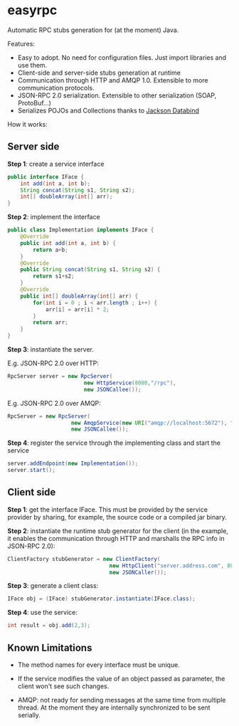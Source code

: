 easyrpc
=======

Automatic RPC stubs generation for (at the moment) Java.

Features:
* Easy to adopt. No need for configuration files. Just import libraries and use them.
* Client-side and server-side stubs generation at runtime
* Communication through HTTP and AMQP 1.0. Extensible to more communication protocols.
* JSON-RPC 2.0 serialization. Extensible to other serialization (SOAP, ProtoBuf...)
* Serializes POJOs and Collections thanks to [Jackson Databind](https://github.com/FasterXML/jackson-databind/)

How it works:

Server side
-----------

**Step 1**: create a service interface
```java
public interface IFace {
    int add(int a, int b);
    String concat(String s1, String s2);
    int[] doubleArray(int[] arr);
}
```  
**Step 2**: implement the interface
```java
public class Implementation implements IFace {
    @Override
    public int add(int a, int b) {
        return a+b;
    }
    @Override
    public String concat(String s1, String s2) {
        return s1+s2;
    }
    @Override
    public int[] doubleArray(int[] arr) {
        for(int i = 0 ; i < arr.length ; i++) {
            arr[i] = arr[i] * 2;
        }
        return arr;
    }
}
```
    
**Step 3**: instantiate the server.

E.g. JSON-RPC 2.0 over HTTP:

```java
RpcServer server = new RpcServer(
                        new HttpService(8080,"/rpc"),
                        new JSONCallee());
```    

E.g. JSON-RPC 2.0 over AMQP:

```java
RpcServer = new RpcServer(
	            	new AmqpService(new URI("amqp://localhost:5672"), "rpcQueue"),
				    new JSONCallee());
```

**Step 4**: register the service through the implementing class and start the service
```java
server.addEndpoint(new Implementation());
server.start();
```    
Client side
-----------

**Step 1**: get the interface IFace. This must be provided by the service provider by sharing, for example, the source code or a compiled jar binary.

**Step 2**: instantiate the runtime stub generator for the client (in the example, it enables the communication through HTTP and marshalls the RPC info in JSON-RPC 2.0):
```java
ClientFactory stubGenerator = new ClientFactory(
                                new HttpClient("server.address.com", 8080, "/rpc"),
                                new JSONCaller());
```                                    
**Step 3**: generate a client class:
```java
IFace obj = (IFace) stubGenerator.instantiate(IFace.class);
```
**Step 4**: use the service:
```java
int result = obj.add(2,3);
```

Known Limitations
-----------------

* The method names for every interface must be unique.

* If the service modifies the value of an object passed as parameter, the client won't see such changes.

* AMQP: not ready for sending messages at the same time from multiple thread. At the moment they are internally synchronized to be sent serially.
